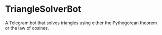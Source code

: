 # TriangleSolverBot
A Telegram bot that solves triangles using either the Pythogorean theorem or the law of cosines.

